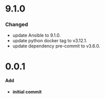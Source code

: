 # 9.1.0

### Changed

- update Ansible to 9.1.0.
- update python docker tag to v3.12.1.
- update dependency pre-commit to v3.6.0.

# 0.0.1

#### Add

* **initial commit**

